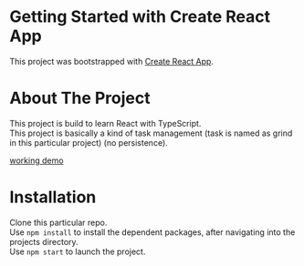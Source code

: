 # Getting Started with Create React App

This project was bootstrapped with [Create React App](https://github.com/facebook/create-react-app).

# About The Project 

This project is build to learn React with TypeScript.\
This project is basically a kind of task management (task is named as grind in this particular project) (no persistence).

[working demo](https://daily-grinds.netlify.app/)

# Installation

Clone this particular repo.\
Use `npm install` to install the dependent packages, after navigating into the projects directory.\
Use `npm start` to launch the project.
